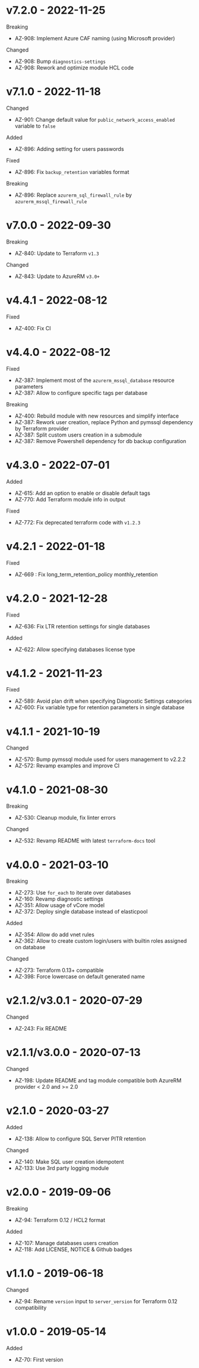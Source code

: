 # v7.2.0 - 2022-11-25

Breaking
  * AZ-908: Implement Azure CAF naming (using Microsoft provider)

Changed
  * AZ-908: Bump `diagnostics-settings`
  * AZ-908: Rework and optimize module HCL code

# v7.1.0 - 2022-11-18

Changed
  * AZ-901: Change default value for `public_network_access_enabled` variable to `false`

Added
  * AZ-896: Adding setting for users passwords

Fixed
  * AZ-896: Fix `backup_retention` variables format

Breaking
  * AZ-896: Replace `azurerm_sql_firewall_rule` by `azurerm_mssql_firewall_rule`
  
# v7.0.0 - 2022-09-30

Breaking
  * AZ-840: Update to Terraform `v1.3`

Changed
  * AZ-843: Update to AzureRM `v3.0+`

# v4.4.1 - 2022-08-12

Fixed
  * AZ-400: Fix CI

# v4.4.0 - 2022-08-12

Fixed
  * AZ-387: Implement most of the `azurerm_mssql_database` resource parameters
  * AZ-387: Allow to configure specific tags per database

Breaking
  * AZ-400: Rebuild module with new resources and simplify interface
  * AZ-387: Rework user creation, replace Python and pymssql dependency by Terraform provider
  * AZ-387: Split custom users creation in a submodule
  * AZ-387: Remove Powershell dependency for db backup configuration

# v4.3.0 - 2022-07-01

Added
  * AZ-615: Add an option to enable or disable default tags
  * AZ-770: Add Terraform module info in output

Fixed
  * AZ-772: Fix deprecated terraform code with `v1.2.3`

# v4.2.1 - 2022-01-18

Fixed
  * AZ-669 : Fix long_term_retention_policy monthly_retention

# v4.2.0 - 2021-12-28

Fixed
  * AZ-636: Fix LTR retention settings for single databases

Added
  * AZ-622: Allow specifying databases license type

# v4.1.2 - 2021-11-23

Fixed
  * AZ-589: Avoid plan drift when specifying Diagnostic Settings categories
  * AZ-600: Fix variable type for retention parameters in single database

# v4.1.1 - 2021-10-19

Changed
  * AZ-570: Bump pymssql module used for users management to v2.2.2
  * AZ-572: Revamp examples and improve CI

# v4.1.0 - 2021-08-30

Breaking
  * AZ-530: Cleanup module, fix linter errors

Changed
  * AZ-532: Revamp README with latest `terraform-docs` tool

# v4.0.0 - 2021-03-10

Breaking
  * AZ-273: Use `for_each` to iterate over databases
  * AZ-160: Revamp diagnostic settings
  * AZ-351: Allow usage of vCore model
  * AZ-372: Deploy single database instead of elasticpool

Added
  * AZ-354: Allow do add vnet rules
  * AZ-362: Allow to create custom login/users with builtin roles assigned on database

Changed
  * AZ-273: Terraform 0.13+ compatible
  * AZ-398: Force lowercase on default generated name

# v2.1.2/v3.0.1 - 2020-07-29

Changed
  * AZ-243: Fix README

# v2.1.1/v3.0.0 - 2020-07-13

Changed
  * AZ-198: Update README and tag module compatible both AzureRM provider < 2.0 and >= 2.0

# v2.1.0 - 2020-03-27

Added
  * AZ-138: Allow to configure SQL Server PITR retention

Changed
  * AZ-140: Make SQL user creation idempotent
  * AZ-133: Use 3rd party logging module

# v2.0.0 - 2019-09-06

Breaking
  * AZ-94: Terraform 0.12 / HCL2 format

Added
  * AZ-107: Manage databases users creation
  * AZ-118: Add LICENSE, NOTICE & Github badges

# v1.1.0 - 2019-06-18

Changed
  * AZ-94: Rename `version` input to `server_version` for Terraform 0.12 compatibility

# v1.0.0 - 2019-05-14

Added
  * AZ-70: First version
